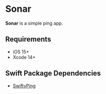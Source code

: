 # Sonar

**Sonar** is a simple ping app.

## Requirements

- iOS 15+
- Xcode 14+

## Swift Package Dependencies

- [SwiftyPing](https://github.com/samiyr/SwiftyPing)

